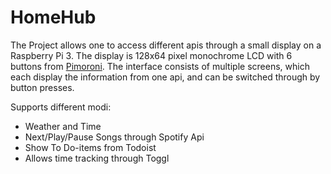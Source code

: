 # HomeHub
The Project allows one to access different apis through a small display on a Raspberry Pi 3. The display is 128x64 pixel monochrome LCD with 6 buttons from [Pimoroni](https://shop.pimoroni.com/products/gfx-hat). The interface consists of multiple screens, which each display the information from one api, and can be switched through by button presses.

Supports different modi:
* Weather and Time
* Next/Play/Pause Songs through Spotify Api
* Show To Do-items from Todoist
* Allows time tracking through Toggl


